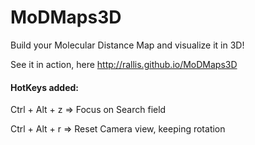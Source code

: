# MoDMaps3D
Build your Molecular Distance Map and visualize it in 3D!

See it in action, here http://rallis.github.io/MoDMaps3D

#### HotKeys added:
Ctrl + Alt + z => Focus on Search field

Ctrl + Alt + r => Reset Camera view, keeping rotation


